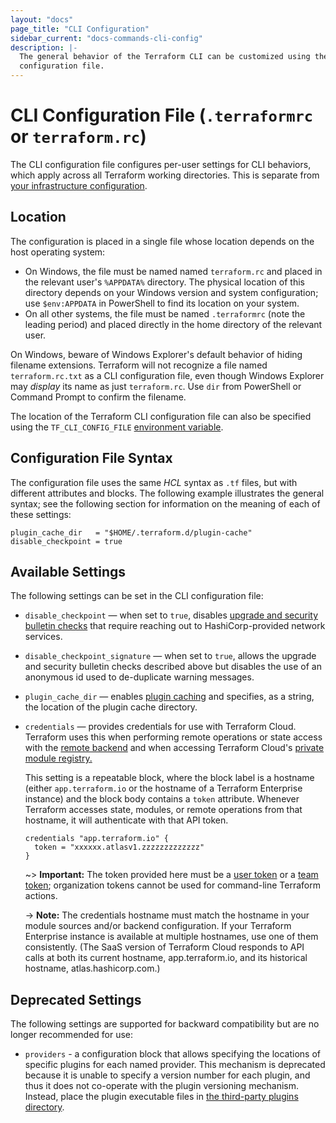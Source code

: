 ```yaml
---
layout: "docs"
page_title: "CLI Configuration"
sidebar_current: "docs-commands-cli-config"
description: |-
  The general behavior of the Terraform CLI can be customized using the CLI
  configuration file.
---
```


# CLI Configuration File (`.terraformrc` or `terraform.rc`)

The CLI configuration file configures per-user settings for CLI behaviors,
which apply across all Terraform working directories. This is separate from
[your infrastructure configuration](/docs/configuration/index.html).

## Location

The configuration is placed in a single file whose location depends on the
host operating system:

* On Windows, the file must be named named `terraform.rc` and placed
  in the relevant user's `%APPDATA%` directory. The physical location
  of this directory depends on your Windows version and system configuration;
  use `$env:APPDATA` in PowerShell to find its location on your system.
* On all other systems, the file must be named `.terraformrc` (note
  the leading period) and placed directly in the home directory
  of the relevant user.

On Windows, beware of Windows Explorer's default behavior of hiding filename
extensions. Terraform will not recognize a file named `terraform.rc.txt` as a
CLI configuration file, even though Windows Explorer may _display_ its name
as just `terraform.rc`. Use `dir` from PowerShell or Command Prompt to
confirm the filename.

The location of the Terraform CLI configuration file can also be specified
using the `TF_CLI_CONFIG_FILE` [environment variable](/docs/commands/environment-variables.html).

## Configuration File Syntax

The configuration file uses the same _HCL_ syntax as `.tf` files, but with
different attributes and blocks. The following example illustrates the
general syntax; see the following section for information on the meaning
of each of these settings:

```hcl
plugin_cache_dir   = "$HOME/.terraform.d/plugin-cache"
disable_checkpoint = true
```

## Available Settings

The following settings can be set in the CLI configuration file:

- `disable_checkpoint` — when set to `true`, disables
  [upgrade and security bulletin checks](/docs/commands/index.html#upgrade-and-security-bulletin-checks)
  that require reaching out to HashiCorp-provided network services.

- `disable_checkpoint_signature` — when set to `true`, allows the upgrade and
  security bulletin checks described above but disables the use of an anonymous
  id used to de-duplicate warning messages.

- `plugin_cache_dir` — enables
  [plugin caching](/docs/configuration/providers.html#provider-plugin-cache)
  and specifies, as a string, the location of the plugin cache directory.

- `credentials` — provides credentials for use with Terraform Cloud.
    Terraform uses this when performing remote operations or state access with
    the [remote backend](../backends/types/remote.html) and when accessing
    Terraform Cloud's [private module registry.](/docs/cloud/registry/index.html)

    This setting is a repeatable block, where the block label is a hostname
    (either `app.terraform.io` or the hostname of a Terraform Enterprise instance) and
    the block body contains a `token` attribute. Whenever Terraform accesses
    state, modules, or remote operations from that hostname, it will
    authenticate with that API token.

    ``` hcl
    credentials "app.terraform.io" {
      token = "xxxxxx.atlasv1.zzzzzzzzzzzzz"
    }
    ```

    ~> **Important:** The token provided here must be a
    [user token](/docs/cloud/users-teams-organizations/users.html#api-tokens)
    or a
    [team token](/docs/cloud/users-teams-organizations/api-tokens.html#team-api-tokens);
    organization tokens cannot be used for command-line Terraform actions.

    -> **Note:** The credentials hostname must match the hostname in your module
    sources and/or backend configuration. If your Terraform Enterprise instance
    is available at multiple hostnames, use one of them consistently. (The SaaS
    version of Terraform Cloud responds to API calls at both its current
    hostname, app.terraform.io, and its historical hostname,
    atlas.hashicorp.com.)

## Deprecated Settings

The following settings are supported for backward compatibility but are no
longer recommended for use:

* `providers` - a configuration block that allows specifying the locations of
  specific plugins for each named provider. This mechanism is deprecated
  because it is unable to specify a version number for each plugin, and thus
  it does not co-operate with the plugin versioning mechanism. Instead,
  place the plugin executable files in
  [the third-party plugins directory](/docs/configuration/providers.html#third-party-plugins).
